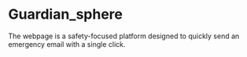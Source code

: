 # Guardian_sphere
The webpage is a safety-focused platform designed to quickly send an emergency email with a single click.
